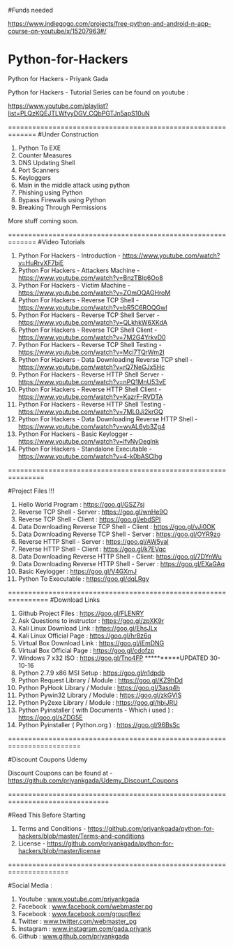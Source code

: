 
#Funds needed

https://www.indiegogo.com/projects/free-python-and-android-n-app-course-on-youtube/x/15207963#/

# Python-for-Hackers
Python for Hackers - Priyank Gada

Python for Hackers - Tutorial Series can be found on youtube :

https://www.youtube.com/playlist?list=PLQzKQEJTLWfyyDGV_CQbPGTJn5apS10uN

=============================================================
#Under Construction

1. Python To EXE
2. Counter Measures
3. DNS Updating Shell
4. Port Scanners
5. Keyloggers
6. Main in the middle attack using python
7. Phishing using Python
8. Bypass Firewalls using Python
9. Breaking Through Permissions

More stuff coming soon.

=============================================================
#Video Tutorials 

1. Python For Hackers - Introduction - https://www.youtube.com/watch?v=HuRrvXF7bjE
2. Python For Hackers - Attackers Machine - https://www.youtube.com/watch?v=BnzTBlp6Oo8
3. Python For Hackers - Victim Machine - https://www.youtube.com/watch?v=ZOmOQAGHroM
4. Python For Hackers - Reverse TCP Shell - https://www.youtube.com/watch?v=bR5C6ROQGwI
5. Python For Hackers - Reverse TCP Shell Server - https://www.youtube.com/watch?v=QLkhkW6XKdA
6. Python For Hackers - Reverse TCP Shell Client - https://www.youtube.com/watch?v=7M2G4YrkvD0
7. Python For Hackers - Reverse TCP Shell Testing - https://www.youtube.com/watch?v=Mci7TQrWm2I
8. Python For Hackers - Data Downloading Reverse TCP shell - https://www.youtube.com/watch?v=rQ7NeGJx5Hc
9. Python For Hackers - Reverse HTTP Shell Server - https://www.youtube.com/watch?v=nPQ1MnU53vE
10. Python For Hackers - Reverse HTTP Shell Client - https://www.youtube.com/watch?v=KazrF-RVDTA
11. Python For Hackers - Reverse HTTP Shell Testing - https://www.youtube.com/watch?v=7ML0Ji2krGQ
12. Python For Hackers - Data Downloading Reverse HTTP Shell - https://www.youtube.com/watch?v=wvAL6yb3Zg4
13. Python For Hackers - Basic Keylogger - https://www.youtube.com/watch?v=lfvNyOeglnk
14. Python For Hackers - Standalone Executable - https://www.youtube.com/watch?v=4-k0bASClhg

===============================================================

#Project Files !!!

1. Hello World Program : https://goo.gl/GSZ7sj
2. Reverse TCP Shell - Server : https://goo.gl/wnHe9O
3. Reverse TCP Shell - Client : https://goo.gl/ebdSPI
4. Data Downloading Reverse TCP Shell - Client : https://goo.gl/vJi0OK
5. Data Downloading Reverse TCP Shell - Server : https://goo.gl/OYR9zo
6. Reverse HTTP Shell - Server : https://goo.gl/AW5yal
7. Reverse HTTP Shell - Client : https://goo.gl/k7EVqc
8. Data Downloading Reverse HTTP Shell - Client: https://goo.gl/7DYnWu
9. Data Downloading Reverse HTTP Shell - Server : https://goo.gl/EXaGAq
10. Basic Keylogger : https://goo.gl/V4GXmJ
11. Python To Executable : https://goo.gl/dqLRgv

================================================================
#Download Links

1. Github Project Files : https://goo.gl/FLENRY
2. Ask Questions to instructor : https://goo.gl/zpXK9r
3. Kali Linux Download Link : https://goo.gl/EhsJLx
4. Kali Linux Official Page : https://goo.gl/hr8z6q
5. Virtual Box Download Link : https://goo.gl/iEmDNG
6. Virtual Box Official Page : https://goo.gl/cdofzp
7. Windows 7 x32 ISO : https://goo.gl/Tno4FP **********UPDATED 30-10-16
8. Python 2.7.9 x86 MSI Setup : https://goo.gl/n1dpdb
9. Python Request Library / Module : https://goo.gl/KZ9hDd
10. Python PyHook Library / Module : https://goo.gl/3asq4h
11. Python Pywin32 Library / Module : https://goo.gl/zkGVIS
12. Python Py2exe Library / Module : https://goo.gl/hbiJRU
13. Python Pyinstaller ( with Documents - Which i used ) : https://goo.gl/sZDG5E
14. Python Pyinstaller ( Python.org ) : https://goo.gl/96BsSc

========================================================================

#Discount Coupons Udemy 
 
 Discount Coupons can be found at - https://github.com/priyankgada/Udemy_Discount_Coupons
 

===============================================================================


#Read This Before Starting

1. Terms and Conditions - https://github.com/priyankgada/python-for-hackers/blob/master/Terms-and-conditions
2. License - https://github.com/priyankgada/python-for-hackers/blob/master/license

=====================================================================


#Social Media  :

1. Youtube : www.youtube.com/priyankgada
2. Facebook : www.facebook.com/webmaster.pg
3. Facebook : www.facebook.com/groupflexi
4. Twitter : www.twitter.com/webmaster_pg
5. Instagram : www.instagram.com/gada.priyank
6. Github : www.github.com/priyankgada

